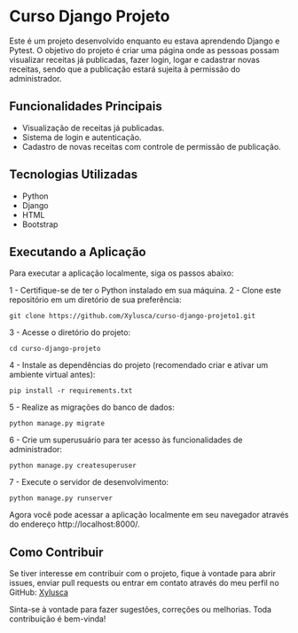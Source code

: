 # Curso Django Projeto
Este é um projeto desenvolvido enquanto eu estava aprendendo Django e Pytest. 
O objetivo do projeto é criar uma página onde as pessoas possam visualizar receitas já publicadas, 
fazer login, logar e cadastrar novas receitas, sendo que a publicação estará sujeita à permissão do administrador.

## Funcionalidades Principais
* Visualização de receitas já publicadas.
* Sistema de login e autenticação.
* Cadastro de novas receitas com controle de permissão de publicação.

## Tecnologias Utilizadas
* Python
* Django
* HTML
* Bootstrap
  
## Executando a Aplicação
Para executar a aplicação localmente, siga os passos abaixo:

1 - Certifique-se de ter o Python instalado em sua máquina.
2 - Clone este repositório em um diretório de sua preferência:

```shel
git clone https://github.com/Xylusca/curso-django-projeto1.git
```
3 - Acesse o diretório do projeto:

```shel
cd curso-django-projeto
```

4 - Instale as dependências do projeto (recomendado criar e ativar um ambiente virtual antes):

```shel
pip install -r requirements.txt
```

5 - Realize as migrações do banco de dados:

```shel
python manage.py migrate
```

6 - Crie um superusuário para ter acesso às funcionalidades de administrador:

```shel
python manage.py createsuperuser
```
7 - Execute o servidor de desenvolvimento:

```shel
python manage.py runserver
```

Agora você pode acessar a aplicação localmente em seu navegador através do endereço http://localhost:8000/.

## Como Contribuir
Se tiver interesse em contribuir com o projeto, fique à vontade para abrir issues, enviar pull requests ou entrar em contato através do meu perfil no GitHub: [Xylusca](https://github.com/Xylusca)

Sinta-se à vontade para fazer sugestões, correções ou melhorias. Toda contribuição é bem-vinda!
